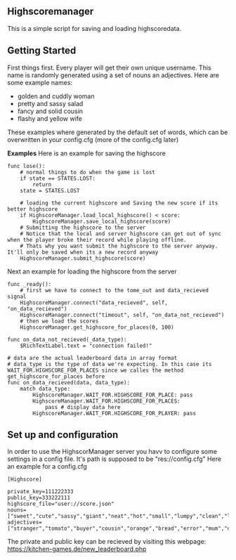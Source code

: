 


## Highscoremanager

This is a simple script for saving and loading highscoredata.


## Getting Started

First things first. Every player will get their own unique username. This name is randomly generated using a set of nouns an adjectives. Here are some example names:
  
 - golden and cuddly woman
 - pretty and sassy salad
 - fancy and solid cousin
 - flashy and yellow wife
 
 These examples where generated by the default set of words, which can be overwritten in your config.cfg (more of the config.cfg later)

**Examples**
Here is an example for saving the highscore

    func lose():
	    # normal things to do when the game is lost
		if state == STATES.LOST:
			return
		state = STATES.LOST
		
		# loading the current highscore and Saving the new score if its better highscore
		if HighscoreManager.load_local_highscore() < score:
			HighscoreManager.save_local_highscore(score)
		# Submitting the highscore to the server
		# Notice that the local and server highscore can get out of sync when the player broke their record while playing offline. 
		# Thats why you want submit the highscore to the server anyway. It'll only be saved when its a new record anyway
		HighscoreManager.submit_highscore(score)
	
Next an example for loading the highscore from the server
	
   
    func _ready():
	    # first we have to connect to the tome_out and data_recieved signal
		HighscoreManager.connect("data_recieved", self, "on_data_recieved")
		HighscoreManager.connect("timeout", self, "on_data_not_recieved")
		# then we load the scores
		HighscoreManager.get_highscore_for_places(0, 100)
	
	func on_data_not_recieved(_data_type):
		$RichTextLabel.text = "connection failed!"
	
	# data are the actual leaderboard data in array format
	# data_type is the type of data we're expecting. In this case its WAIT_FOR.HIGHSCORE_FOR_PLACES since we calles the method get_highscore_for_places before
	func on_data_recieved(data, data_type):
		match data_type:
			HighscoreManager.WAIT_FOR.HIGHSCORE_FOR_PLACE: pass
			HighscoreManager.WAIT_FOR.HIGHSCORE_FOR_PLACES: 
				pass # display data here
			HighscoreManager.WAIT_FOR.HIGHSCORE_FOR_PLAYER: pass
	
## Set up and configuration
In order to use the HighscorManager server you havv to configure some settings in a config file. It's path is supposed to be "res://config.cfg"
Here an example for a config.cfg

    [Highscore]
    
    private_key=111222333
    public_key=333222111
    highscore_file="user://score.json"
    nouns=["sweet","cute","sassy","giant","neat","hot","small","lumpy","clean","lucky","drunk","nice","huge","shiny","icy","juicy","crazy","new","bored","messy","silly","fancy","hard","solid","slimy","flashy","pretty","boring","odd","ill","easy","grumpy","cuddly","mixed","red","green","blue","purple","golden","yellow","orange","tiny","tense","brave","narrow","first","young","old","jazzy","wise"]
    adjectives=["stranger","tomato","buyer","cousin","orange","bread","error","mum","dad","virus","salad","dragon","actor","mom","girl","pie","lady","guy","cheese","pizza","user","engine","wife","singer","coffee","potato","tea","basket","steak","man","woman","death","breath","sir","king","queen","tomato","insect","hair","honey","person","writer"]
  The private and public key can be recieved by visiting this webpage: https://kitchen-games.de/new_leaderboard.php